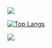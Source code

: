 <img src="https://capsule-render.vercel.app/api?type=waving&color=08298A&height=150&section=header" />

[![Top Langs](https://github-readme-stats.vercel.app/api/top-langs/?username=sbi03441)](https://github.com/anuraghazra/github-readme-stats)

<img src="https://capsule-render.vercel.app/api?type=waving&color=08298A&height=150&section=footer" />
<!--
**sbi03441/sbi03441** is a ✨ _special_ ✨ repository because its `README.md` (this file) appears on your GitHub profile.

Here are some ideas to get you started:

- 🔭 I’m currently working on ...
- 🌱 I’m currently learning ...
- 👯 I’m looking to collaborate on ...
- 🤔 I’m looking for help with ...
- 💬 Ask me about ...
- 📫 How to reach me: ...
- 😄 Pronouns: ...
- ⚡ Fun fact: ...
-->
